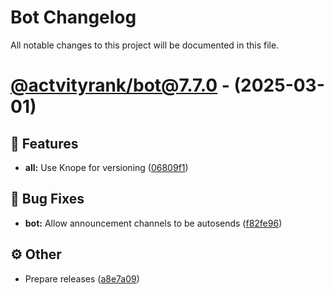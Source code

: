 # Bot Changelog

All notable changes to this project will be documented in this file.

# [@actvityrank/bot@7.7.0](https://github.com/rapha01/activityRank-bot/compare/manager/v7.1.2...@actvityrank/bot@7.7.0) - (2025-03-01)

## <!-- 1 -->🚀 Features

- **all:** Use Knope for versioning ([06809f1](https://github.com/rapha01/activityRank-bot/commit/06809f1a67252d8d671054014556d6bb77a95871))

## <!-- 2 -->🐛 Bug Fixes

- **bot:** Allow announcement channels to be autosends ([f82fe96](https://github.com/rapha01/activityRank-bot/commit/f82fe9669cd7b059382fffc31d74bb5e5bbbde57))

## <!-- 7 -->⚙️ Other

- Prepare releases ([a8e7a09](https://github.com/rapha01/activityRank-bot/commit/a8e7a095981243a9a40530269ee44edd1fbd31e5))
